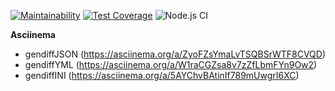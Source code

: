 [![Maintainability](https://api.codeclimate.com/v1/badges/148870232cecfcf4962e/maintainability)](https://codeclimate.com/github/Johnny32id/frontend-project-lvl2/maintainability)
[![Test Coverage](https://api.codeclimate.com/v1/badges/148870232cecfcf4962e/test_coverage)](https://codeclimate.com/github/Johnny32id/frontend-project-lvl2/test_coverage)
![Node.js CI](https://github.com/Johnny32id/frontend-project-lvl2/workflows/Node.js%20CI/badge.svg)

**Asciinema**
* gendiffJSON (https://asciinema.org/a/ZyoFZsYmaLvTSQBSrWTF8CVQD)
* gendiffYML (https://asciinema.org/a/W1raCGZsa8v7zZfLbmFYn9Ow2)
* gendiffINI (https://asciinema.org/a/5AYChvBAtinIf789mUwgrI6XC)